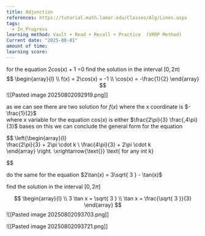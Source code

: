 ```yaml
---
title: Adjunction
references: https://tutorial.math.lamar.edu/Classes/Alg/Lines.aspx
tags:
  - In_Progress
learning method: Vault + Read + Recall + Practice  (VRRP Method)
Current date: "2025-08-01"
amount of time: 
learning score:
---
```


for the equation 2cos(x) + 1 =0 
find the solution in the interval $[0,2\pi)$ 
$$
\begin{array}{l}  \\
f(x) = 2\cos(x)  = -1    \\
\cos(x) =   -\frac{1}{2}
\end{array}
$$
![[Pasted image 20250802092919.png]]

as we can see there are two solution for $f(x)$ where the x coordinate is  $-\frac{1}{2}$  
where x variable for the equation  cos(x)  is either  $\frac{2\pi}{3} \frac{,4\pi}{3}$ 
bases on this we can conclude the general form for the equation 

$$
\left\{\begin{array}{l}  
\frac{2\pi}{3}  + 2\pi \cdot k  \\
\frac{4\pi}{3} +  2\pi \cdot k     
\end{array}  \right. \xrightarrow{\text{}}  \text{ for any int k}

$$

do the same for the equation  $2\tan(x)   = 3\sqrt{ 3 } - \tan(x)$ 

find the solution in the interval  $[0,2\pi]$

$$
 \begin{array}{l} \\
3 \tan x  =  \sqrt{ 3  }   \\
\tan x  =  \frac{\sqrt{ 3 }}{3}
\end{array}
$$
![[Pasted image 20250802093703.png]] 

![[Pasted image 20250802093721.png]] 

